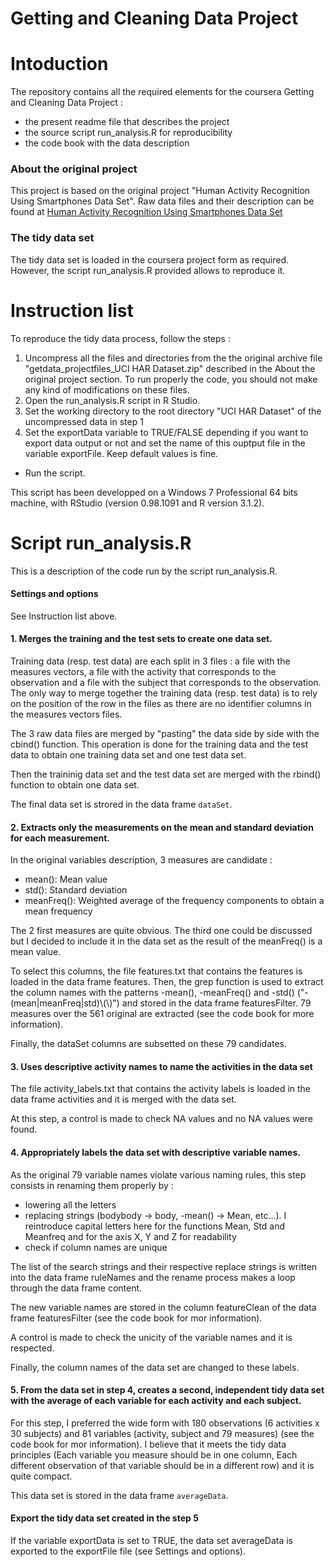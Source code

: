 # Getting and Cleaning Data Project

Intoduction
===========

The repository contains all the required elements for the coursera Getting and Cleaning Data Project :

* the present readme file that describes the project
* the source script run_analysis.R for reproducibility
* the code book with the data description


### About the original project

This project is based on the original project "Human Activity Recognition Using Smartphones Data Set".
Raw data files and their description can be found at [Human Activity Recognition Using Smartphones Data Set](http://archive.ics.uci.edu/ml/datasets/Human+Activity+Recognition+Using+Smartphones)


### The tidy data set

The tidy data set is loaded in the coursera project form as required.
However, the script run_analysis.R provided allows to reproduce it.


Instruction list
===========

To reproduce the tidy data process, follow the steps :

1. Uncompress all the files and directories from the the original archive file "getdata_projectfiles_UCI HAR Dataset.zip" described in the About the original project section.
  To run properly the code, you should not make any kind of modifications on these files.
1. Open the run_analysis.R script in R Studio.
1. Set the working directory to the root directory "UCI HAR Dataset" of the uncompressed data in step 1
1. Set the exportData variable to TRUE/FALSE depending if you want to export data output or not and set the name of this ouptput file in the variable exportFile.
  Keep default values is fine.
* Run the script.

This script has been developped on a Windows 7 Professional 64 bits machine, with RStudio (version 0.98.1091 and R version 3.1.2).


Script run_analysis.R
===========

This is a description of the code run by the script run_analysis.R.


#### Settings and options

See Instruction list above.


#### 1. Merges the training and the test sets to create one data set.

Training data (resp. test data) are each split in 3 files : a file with the measures vectors, a file with the activity that corresponds to the observation and a file with the subject that
corresponds to the observation.
The only way to merge together the training data (resp. test data) is to rely on the position of the row in the files as there are no identifier columns in the measures vectors files.

The 3 raw data files are merged by "pasting" the data side by side with the cbind() function. This operation is done for the training data and the test data to obtain one training data set
and one test data set.

Then the traininig data set and the test data set are merged with the rbind() function to obtain one data set.

The final data set is strored in the data frame `dataSet`.


#### 2. Extracts only the measurements on the mean and standard deviation for each measurement. 

In the original variables description, 3 measures are candidate :

* mean(): Mean value
* std(): Standard deviation
* meanFreq(): Weighted average of the frequency components to obtain a mean frequency

The 2 first measures are quite obvious. The third one could be discussed but I decided to include it in the data set as the result of the meanFreq() is
a mean value.

To select this columns, the file features.txt that contains the features is loaded in the data frame features.
Then, the grep function is used to extract the column names with the patterns -mean(), -meanFreq() and -std() ("-(mean|meanFreq|std)\\(\\)")
and stored in the data frame featuresFilter. 79 measures over the 561 original are extracted (see the code book for more information).

Finally, the dataSet columns are subsetted on these 79 candidates.

  
#### 3. Uses descriptive activity names to name the activities in the data set

The file activity_labels.txt that contains the activity labels is loaded in the data frame activities and it is merged with the data set.

At this step, a control is made to check NA values and no NA values were found.


#### 4. Appropriately labels the data set with descriptive variable names. 

As the original 79 variable names violate various naming rules, this step consists in renaming them properly by :

* lowering all the letters
* replacing strings (bodybody -> body, -mean() -> Mean, etc...). I reintroduce capital letters here for the functions Mean, Std and Meanfreq and
  for the axis X, Y and Z for readability
* check if column names are unique

The list of the search strings and their respective replace strings is written into the data frame ruleNames and the rename process makes a loop
through the data frame content.

The new variable names are stored in the column featureClean of the data frame featuresFilter (see the code book for mor information).

A control is made to check the unicity of the variable names and it is respected.

Finally, the column names of the data set are changed to these labels.


#### 5. From the data set in step 4, creates a second, independent tidy data set with the average of each variable for each activity and each subject.

For this step, I preferred the wide form with 180 observations (6 activities x 30 subjects) and 81 variables (activity, subject and 79 measures) (see the code book for mor information).
I believe that it meets the tidy data principles (Each variable you measure should be in one column, Each different observation of that variable should be in a different row)
and it is quite compact.

This data set is stored in the data frame `averageData`.


#### Export the tidy data set created in the step 5

If the variable exportData is set to TRUE, the data set averageData is exported to the exportFile file (see Settings and options).

